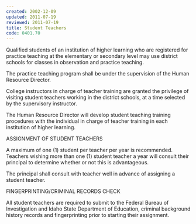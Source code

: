 ```yaml
---
created: 2002-12-09
updated: 2011-07-19
reviewed: 2011-07-19
title: Student Teachers
code: 0401.70
---
```



Qualified students of an institution of higher learning who are registered for practice teaching at the elementary or secondary level may use district schools for classes in observation and practice teaching.

The practice teaching program shall be under the supervision of the Human Resource Director.

College instructors in charge of teacher training are granted the privilege of visiting student teachers working in the district schools, at a time selected by the supervisory instructor.

The Human Resource Director will develop student teaching training procedures with the individual in charge of teacher training in each institution of higher learning.

ASSIGNMENT OF STUDENT TEACHERS

A maximum of one (1) student per teacher per year is recommended. Teachers wishing more than one (1) student teacher a year will consult their principal to determine whether or not this is advantageous.

The principal shall consult with teacher well in advance of assigning a student teacher.

FINGERPRINTING/CRIMINAL RECORDS CHECK

All student teachers are required to submit to the Federal Bureau of Investigation and Idaho State Department of Education, criminal background history records and fingerprinting prior to starting their assignment.
